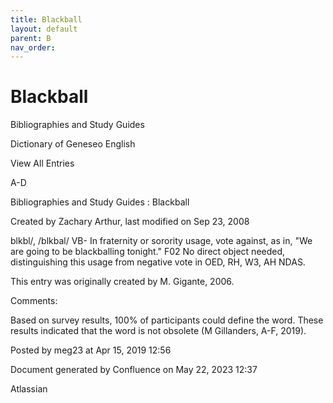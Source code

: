 ```yaml
---
title: Blackball
layout: default
parent: B
nav_order:
---
```


# Blackball

Bibliographies and Study Guides

Dictionary of Geneseo English

View All Entries

A-D

Bibliographies and Study Guides : Blackball

Created by  Zachary Arthur, last modified on Sep 23, 2008

blkbl/, /blkbal/ VB- In fraternity or sorority usage, vote against, as in, &quot;We are going to be blackballing tonight.&quot; F02 No direct object needed, distinguishing this usage from negative vote in OED, RH, W3, AH NDAS. 

This entry was originally created by M. Gigante, 2006.

Comments:

Based on survey results, 100% of participants could define the word. These results indicated that the word is not obsolete (M Gillanders, A-F, 2019).

Posted by meg23 at Apr 15, 2019 12:56

Document generated by Confluence on May 22, 2023 12:37

Atlassian
